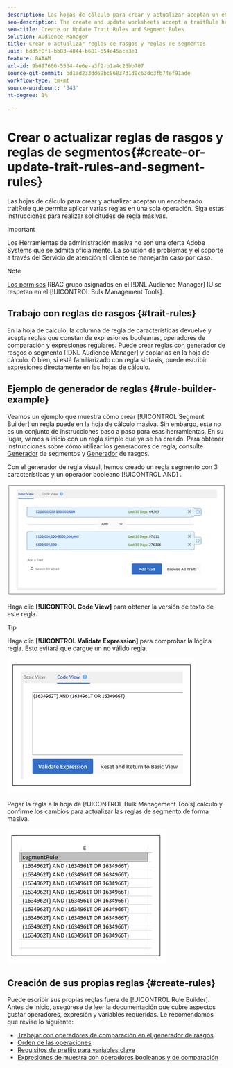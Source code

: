 ```yaml
---
description: Las hojas de cálculo para crear y actualizar aceptan un encabezado traitRule que permite aplicar varias reglas en una sola operación. Siga estas instrucciones para realizar solicitudes de regla masivas.
seo-description: The create and update worksheets accept a traitRule header that lets you apply multiple rules in a single operation. Follow these instructions to make bulk rule requests.
seo-title: Create or Update Trait Rules and Segment Rules
solution: Audience Manager
title: Crear o actualizar reglas de rasgos y reglas de segmentos
uuid: bdd5f8f1-bb83-4844-b681-654e45ace3e1
feature: BAAAM
exl-id: 9b697606-5534-4e6e-a3f2-b1a4c26bb707
source-git-commit: bd1ad233dd69bc8683731d0c63dc3fb74ef91ade
workflow-type: tm+mt
source-wordcount: '343'
ht-degree: 1%

---
```


# Crear o actualizar reglas de rasgos y reglas de segmentos{#create-or-update-trait-rules-and-segment-rules}

Las hojas de cálculo para crear y actualizar aceptan un encabezado traitRule que permite aplicar varias reglas en una sola operación. Siga estas instrucciones para realizar solicitudes de regla masivas.

>[!IMPORTANT]
>
>Los Herramientas de administración masiva no son una oferta Adobe Systems que se admita oficialmente. La solución de problemas y el soporte a través del Servicio de atención al cliente se manejarán caso por caso.

<!-- 

<p>c_bulk_rules.xml </p>

 -->

>[!NOTE]
>
>[Los permisos](../../features/administration/administration-overview.md) RBAC grupo asignados en el [!DNL Audience Manager] IU se respetan en el [!UICONTROL Bulk Management Tools].

## Trabajo con reglas de rasgos {#trait-rules}

En la hoja de cálculo, la columna de regla de características devuelve y acepta reglas que constan de expresiones booleanas, operadores de comparación y expresiones regulares. Puede crear reglas con generador de rasgos o segmento [!DNL Audience Manager] y copiarlas en la hoja de cálculo. O bien, si está familiarizado con regla sintaxis, puede escribir expresiones directamente en las hojas de cálculo.

## Ejemplo de generador de reglas {#rule-builder-example}

Veamos un ejemplo que muestra cómo crear [!UICONTROL Segment Builder] un regla puede en la hoja de cálculo masiva. Sin embargo, este no es un conjunto de instrucciones paso a paso para esas herramientas. En su lugar, vamos a inicio con un regla simple que ya se ha creado. Para obtener instrucciones sobre cómo utilizar los generadores de regla, consulte [Generador](../../features/segments/segment-builder.md) de segmentos y [Generador](../../features/traits/about-trait-builder.md) de rasgos.

Con el generador de regla visual, hemos creado un regla segmento con 3 características y un operador booleano [!UICONTROL AND] .

![](assets/visualrule.png)

Haga clic **[!UICONTROL Code View]** para obtener la versión de texto de este regla.

>[!TIP]
>
>Haga clic **[!UICONTROL Validate Expression]** para comprobar la lógica regla. Esto evitará que cargue un no válido regla.

![](assets/coderule.png)

Pegar la regla a la hoja de [!UICONTROL Bulk Management Tools] cálculo y confirme los cambios para actualizar las reglas de segmento de forma masiva.

![](assets/segmentrule.png)

## Creación de sus propias reglas {#create-rules}

Puede escribir sus propias reglas fuera de [!UICONTROL Rule Builder]. Antes de inicio, asegúrese de leer la documentación que cubre aspectos gustar operadores, expresión y variables requeridas. Le recomendamos que revise lo siguiente:

* [Trabajar con operadores de comparación en el generador de rasgos](../../features/traits/trait-comparison-operators.md)
* [Orden de las operaciones](../../features/traits/trait-operator-precedence.md)
* [Requisitos de prefijo para variables clave](../../features/traits/trait-variable-prefixes.md)
* [Expresiones de muestra con operadores booleanos y de comparación](../../features/traits/trait-expression-samples.md)

